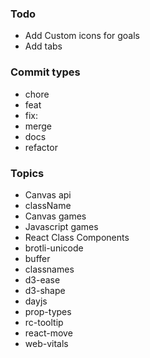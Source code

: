 ### Todo

- Add Custom icons for goals
- Add tabs

### Commit types

- chore
- feat
- fix:
- merge
- docs
- refactor

### Topics

- Canvas api
- className
- Canvas games
- Javascript games
- React Class Components
- brotli-unicode
- buffer
- classnames
- d3-ease
- d3-shape
- dayjs
- prop-types
- rc-tooltip
- react-move
- web-vitals

